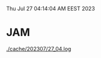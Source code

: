 Thu Jul 27 04:14:04 AM EEST 2023
# JAM
<a href='./cache/202307/27_04.log'>./cache/202307/27_04.log</a>
